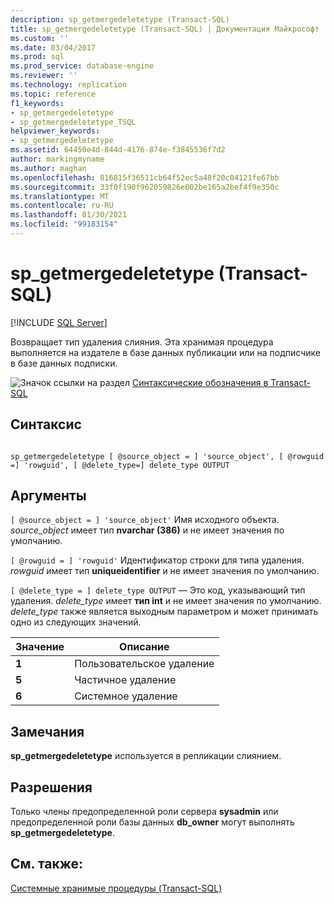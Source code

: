 ```yaml
---
description: sp_getmergedeletetype (Transact-SQL)
title: sp_getmergedeletetype (Transact-SQL) | Документация Майкрософт
ms.custom: ''
ms.date: 03/04/2017
ms.prod: sql
ms.prod_service: database-engine
ms.reviewer: ''
ms.technology: replication
ms.topic: reference
f1_keywords:
- sp_getmergedeletetype
- sp_getmergedeletetype_TSQL
helpviewer_keywords:
- sp_getmergedeletetype
ms.assetid: 64450e4d-844d-4176-874e-f3845536f7d2
author: markingmyname
ms.author: maghan
ms.openlocfilehash: 816815f36511cb64f52ec5a48f20c04121fe67bb
ms.sourcegitcommit: 33f0f190f962059826e002be165a2bef4f9e350c
ms.translationtype: MT
ms.contentlocale: ru-RU
ms.lasthandoff: 01/30/2021
ms.locfileid: "99183154"
---
```

# <a name="sp_getmergedeletetype-transact-sql"></a>sp_getmergedeletetype (Transact-SQL)
[!INCLUDE [SQL Server](../../includes/applies-to-version/sqlserver.md)]

  Возвращает тип удаления слияния. Эта хранимая процедура выполняется на издателе в базе данных публикации или на подписчике в базе данных подписки.  
  
 ![Значок ссылки на раздел](../../database-engine/configure-windows/media/topic-link.gif "Значок ссылки на раздел") [Синтаксические обозначения в Transact-SQL](../../t-sql/language-elements/transact-sql-syntax-conventions-transact-sql.md)  
  
## <a name="syntax"></a>Синтаксис  
  
```  
  
sp_getmergedeletetype [ @source_object = ] 'source_object', [ @rowguid =] 'rowguid', [ @delete_type=] delete_type OUTPUT  
```  
  
## <a name="arguments"></a>Аргументы  
`[ @source_object = ] 'source_object'` Имя исходного объекта. *source_object* имеет тип **nvarchar (386)** и не имеет значения по умолчанию.  
  
`[ @rowguid = ] 'rowguid'` Идентификатор строки для типа удаления. *rowguid* имеет тип **uniqueidentifier** и не имеет значения по умолчанию.  
  
`[ @delete_type = ] delete_type OUTPUT` — Это код, указывающий тип удаления. *delete_type* имеет **тип int** и не имеет значения по умолчанию. *delete_type* также является выходным параметром и может принимать одно из следующих значений.  
  
|Значение|Описание|  
|-----------|-----------------|  
|**1**|Пользовательское удаление|  
|**5**|Частичное удаление|  
|**6**|Системное удаление|  
  
## <a name="remarks"></a>Замечания  
 **sp_getmergedeletetype** используется в репликации слиянием.  
  
## <a name="permissions"></a>Разрешения  
 Только члены предопределенной роли сервера **sysadmin** или предопределенной роли базы данных **db_owner** могут выполнять **sp_getmergedeletetype**.  
  
## <a name="see-also"></a>См. также:  
 [Системные хранимые процедуры (Transact-SQL)](../../relational-databases/system-stored-procedures/system-stored-procedures-transact-sql.md)  
  
  
